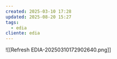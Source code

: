 ```yaml
---
created: 2025-03-10 17:28
updated: 2025-08-20 15:27
tags:
  - edia
cliente: edia
---
```

![[Refresh EDIA-20250310172902640.png]]
 